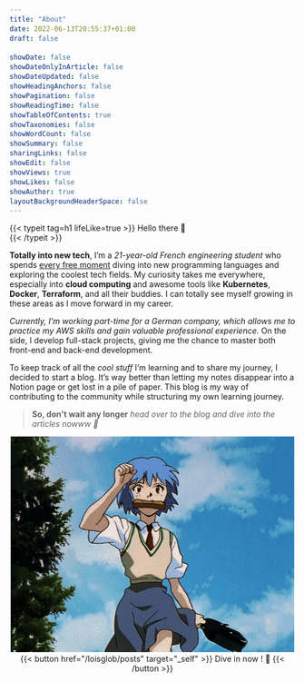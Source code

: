 ```yaml
---
title: "About"
date: 2022-06-13T20:55:37+01:00
draft: false

showDate: false
showDateOnlyInArticle: false
showDateUpdated: false
showHeadingAnchors: false
showPagination: false
showReadingTime: false
showTableOfContents: true
showTaxonomies: false
showWordCount: false
showSummary: false
sharingLinks: false
showEdit: false
showViews: true
showLikes: false
showAuthor: true
layoutBackgroundHeaderSpace: false
---
```


<!-- markdownlint-disable MD033 -->

{{< typeit tag=h1 lifeLike=true >}}
Hello there 🐳  
{{< /typeit >}}

**Totally into new tech**, I’m a _21-year-old French engineering student_ who spends <ins>every free moment</ins> diving into new programming languages and exploring the coolest tech fields. My curiosity takes me everywhere, especially into **cloud computing** and awesome tools like **Kubernetes**, **Docker**, **Terraform**, and all their buddies. I can totally see myself growing in these areas as I move forward in my career.

_Currently, I'm working part-time for a German company, which allows me to practice my AWS skills and gain valuable professional experience._ On the side, I develop full-stack projects, giving me the chance to master both front-end and back-end development.

To keep track of all the _cool stuff_ I’m learning and to share my journey, I decided to start a blog. It’s way better than letting my notes disappear into a Notion page or get lost in a pile of paper. This blog is my way of contributing to the community while structuring my own learning journey.

> **So, don't wait any longer** _head over to the blog and dive into the articles nowww 💨_

<p align="center">
  <img src="./rei.gif" alt="Running Rei"/>
  {{< button href="/loisglob/posts" target="_self" >}}
  Dive in now ! 🌊
  {{< /button >}}
</p>
